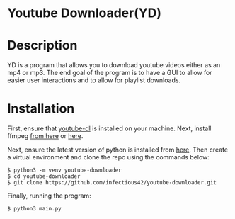 # Youtube Downloader(YD)

# Description

YD is a program that allows you to download youtube videos either as an mp4 or mp3. The end goal of the program is to have a GUI to allow for easier user interactions and to allow for playlist downloads.

# Installation

First, ensure that [youtube-dl](https://github.com/ytdl-org/youtube-dl/blob/master/README.md#installation) is installed on your machine. Next, install ffmpeg [from here](https://github.com/adaptlearning/adapt_authoring/wiki/Installing-FFmpeg) or [here](https://www.ffmpeg.org/download.html).

Next, ensure the latest version of python is installed from [here](https://www.python.org/downloads/). Then create a virtual environment and clone the repo using the commands below:

```
$ python3 -m venv youtube-downloader
$ cd youtube-downloader
$ git clone https://github.com/infectious42/youtube-downloader.git
```

Finally, running the program:

```
$ python3 main.py
```
